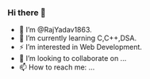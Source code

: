 ### Hi there 👋


- 🔭 I’m @RajYadav1863.
- 🌱 I’m currently learning C,C++,DSA.
- ⚡ I’m interested in Web Development.
- 👯 I’m looking to collaborate on ...
- 📫 How to reach me: ...

<!--
**RajYadav1863/RajYadav1863** is a ✨ _special_ ✨ repository because its `README.md` (this file) appears on your GitHub profile.

Here are some ideas to get you started:-->


